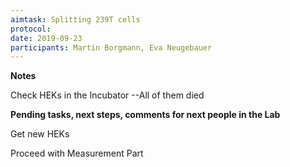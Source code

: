 ```yaml
---
aimtask: Splitting 239T cells
protocol:  
date: 2019-09-23
participants: Martin Borgmann, Eva Neugebauer
---
```



**Notes**

Check HEKs in the Incubator --All of them died



**Pending tasks, next steps, comments for next people in the Lab**

Get new HEKs

Proceed with Measurement Part